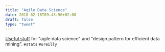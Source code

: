 ```yaml
---
title: "Agile Data Science"
date: 2018-02-18T09:43:56+02:00
draft: false
type: "tweet"
---
```

[Useful stuff](https://www.oreilly.com/ideas/questioning-the-lambda-architecture) for "agile data science" and "design pattern for efficient data mining". `#stats` `#oreilly`
